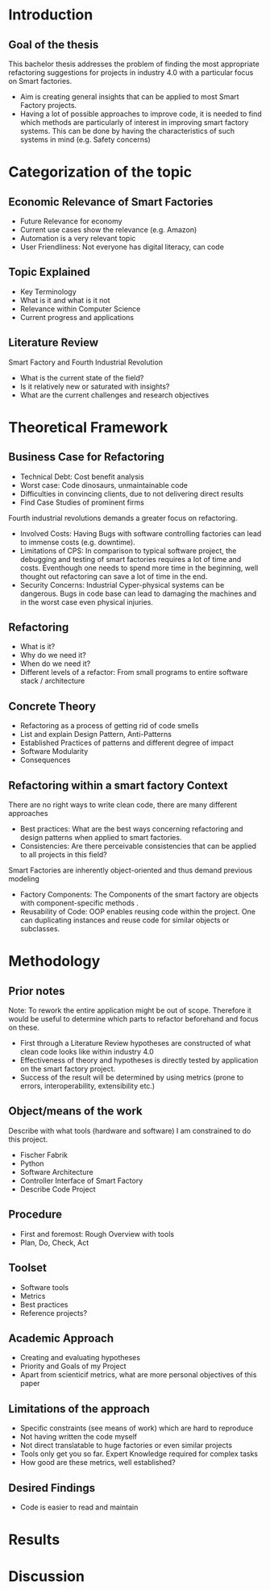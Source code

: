 # Introduction
## Goal of the thesis
This bachelor thesis addresses the problem of finding the most appropriate refactoring suggestions for projects in industry 4.0 with a particular focus on Smart factories.
- Aim is creating general insights that can be applied to most Smart Factory projects.
- Having a lot of possible approaches to improve code, it is needed to find which methods are particularly of interest in improving smart factory systems. This can be done by having the characteristics of such systems in mind (e.g. Safety concerns)

# Categorization of the topic
## Economic Relevance of Smart Factories
- Future Relevance for economy
- Current use cases show the relevance (e.g. Amazon)
- Automation is a very relevant topic
- User Friendliness: Not everyone has digital literacy, can code

## Topic Explained
- Key Terminology
- What is it and what is it not
- Relevance within Computer Science
- Current progress and applications

## Literature Review
Smart Factory and Fourth Industrial Revolution
- What is the current state of the field?
- Is it relatively new or saturated with insights?
- What are the current challenges and research objectives

# Theoretical Framework
## Business Case for Refactoring
- Technical Debt: Cost benefit analysis
- Worst case: Code dinosaurs, unmaintainable code
- Difficulties in convincing clients, due to not delivering direct results
- Find Case Studies of prominent firms

Fourth industrial revolutions demands a greater focus on refactoring.
- Involved Costs: Having Bugs with software controlling factories can lead to immense costs (e.g. downtime).
- Limitations of CPS: In comparison to typical software project, the debugging and testing of smart factories requires a lot of time and costs. Eventhough one needs to spend more time in the beginning, well thought out refactoring can save a lot of time in the end.
- Security Concerns: Industrial Cyper-physical systems can be dangerous. Bugs in code base  can lead to damaging the machines and in the worst case even physical injuries.

## Refactoring
- What is it?
- Why do we need it?
- When do we need it?
- Different levels of a refactor: From small programs to entire software stack / architecture

## Concrete Theory
- Refactoring as a process of getting rid of code smells
- List and explain Design Pattern, Anti-Patterns
- Established Practices of patterns and different degree of impact
- Software Modularity
- Consequences

## Refactoring within a smart factory Context
There are no right ways to write clean code, there are many different approaches
- Best practices: What are the best ways concerning refactoring and design patterns when applied to smart factories. 
- Consistencies: Are there perceivable consistencies that can be applied to all projects in this field?

Smart Factories are inherently object-oriented and thus demand previous modeling
- Factory Components: The Components of the smart factory are objects with component-specific methods .
- Reusability of Code: OOP enables reusing code within the project. One can duplicating instances and reuse code for similar objects or subclasses.


# Methodology
## Prior notes

Note: To rework the entire application might be out of scope. Therefore it would be useful to determine which parts to refactor beforehand and focus on these.
- First through a Literature Review hypotheses are constructed of what clean code looks like within industry 4.0 
- Effectiveness of theory and hypotheses is directly tested by application on the smart factory project. 
- Success of the result will be determined by using metrics (prone to errors, interoperability, extensibility etc.)

## Object/means of the work
Describe with what tools (hardware and software) I am constrained to do this project.
- Fischer Fabrik
- Python
- Software Architecture
- Controller Interface of Smart Factory
- Describe Code Project

## Procedure
- First and foremost: Rough Overview with tools
- Plan, Do, Check, Act

## Toolset
- Software tools
- Metrics
- Best practices
- Reference projects?

## Academic Approach
- Creating and evaluating hypotheses
- Priority and Goals of my Project
- Apart from scienticif metrics, what are more personal objectives of this paper

## Limitations of the approach
- Specific constraints (see means of work) which are hard to reproduce
- Not having written the code myself
- Not direct translatable to huge factories or even similar projects
- Tools only get you so far. Expert Knowledge required for complex tasks
- How good are these metrics, well established?

## Desired Findings
- Code is easier to read and maintain

# Results

# Discussion
